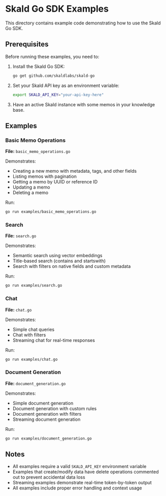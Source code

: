 # Skald Go SDK Examples

This directory contains example code demonstrating how to use the Skald Go SDK.

## Prerequisites

Before running these examples, you need to:

1. Install the Skald Go SDK:
   ```bash
   go get github.com/skaldlabs/skald-go
   ```

2. Set your Skald API key as an environment variable:
   ```bash
   export SKALD_API_KEY="your-api-key-here"
   ```

3. Have an active Skald instance with some memos in your knowledge base.

## Examples

### Basic Memo Operations
**File:** `basic_memo_operations.go`

Demonstrates:
- Creating a new memo with metadata, tags, and other fields
- Listing memos with pagination
- Getting a memo by UUID or reference ID
- Updating a memo
- Deleting a memo

Run:
```bash
go run examples/basic_memo_operations.go
```

### Search
**File:** `search.go`

Demonstrates:
- Semantic search using vector embeddings
- Title-based search (contains and startswith)
- Search with filters on native fields and custom metadata

Run:
```bash
go run examples/search.go
```

### Chat
**File:** `chat.go`

Demonstrates:
- Simple chat queries
- Chat with filters
- Streaming chat for real-time responses

Run:
```bash
go run examples/chat.go
```

### Document Generation
**File:** `document_generation.go`

Demonstrates:
- Simple document generation
- Document generation with custom rules
- Document generation with filters
- Streaming document generation

Run:
```bash
go run examples/document_generation.go
```

## Notes

- All examples require a valid `SKALD_API_KEY` environment variable
- Examples that create/modify data have delete operations commented out to prevent accidental data loss
- Streaming examples demonstrate real-time token-by-token output
- All examples include proper error handling and context usage
